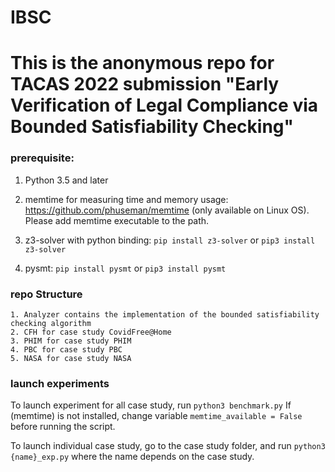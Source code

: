 # IBSC
# This is the anonymous repo for TACAS 2022 submission "Early Verification of Legal Compliance via Bounded Satisfiability Checking"

### prerequisite:
1. Python 3.5 and later

2. memtime for measuring time and memory usage: https://github.com/phuseman/memtime 
(only available on Linux OS). Please add memtime executable to the path.

3. z3-solver with python binding:
    `pip install z3-solver`
    or `pip3 install z3-solver`

4. pysmt:
    `pip install pysmt`
    or `pip3 install pysmt`
    


### repo Structure


    1. Analyzer contains the implementation of the bounded satisfiability checking algorithm 
    2. CFH for case study CovidFree@Home
    3. PHIM for case study PHIM
    4. PBC for case study PBC
    5. NASA for case study NASA


### launch experiments 
To launch experiment for all case study, run `python3 benchmark.py`
If (memtime) is not installed, change variable `memtime_available = False` before running the script.

To launch individual case study, go to the case study folder, and run `python3 {name}_exp.py`
where the name depends on the case study. 
